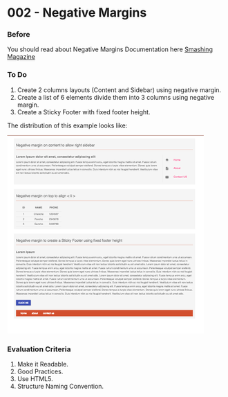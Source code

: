 # 002 - Negative Margins

### Before 
You should read about Negative Margins Documentation here [Smashing Magazine][1]

### To Do

1. Create 2 columns layouts (Content and Sidebar) using negative margin.
2. Create a list of 6 elements divide them into 3 columns using negative margin.
3. Create a Sticky Footer with fixed footer height.

The distribution of this example looks like:

![alt text](solved/items.png)

### Evaluation Criteria

1. Make it Readable.
2. Good Practices.
3. Use HTML5.
4. Structure Naming Convention.

 [1]: https://www.smashingmagazine.com/2009/07/the-definitive-guide-to-using-negative-margins/

